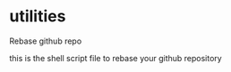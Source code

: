 utilities
=========

Rebase github repo


this is the shell script file to rebase your github repository
